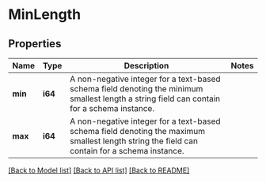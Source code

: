 # MinLength

## Properties

Name | Type | Description | Notes
------------ | ------------- | ------------- | -------------
**min** | **i64** | A non-negative integer for a text-based schema field denoting the minimum smallest length a string field can contain for a schema instance. | 
**max** | **i64** | A non-negative integer for a text-based schema field denoting the maximum smallest length string the field can contain for a schema instance. | 

[[Back to Model list]](../README.md#documentation-for-models) [[Back to API list]](../README.md#documentation-for-api-endpoints) [[Back to README]](../README.md)


